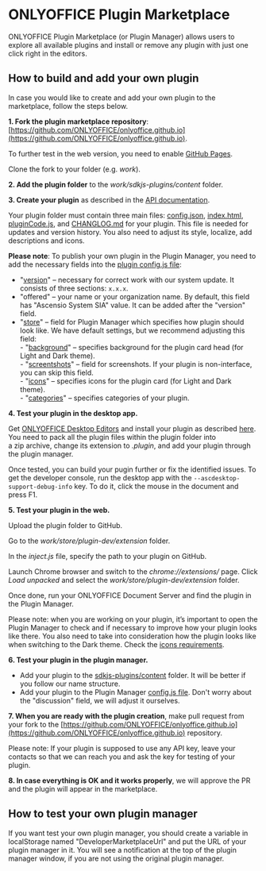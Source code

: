 # ONLYOFFICE Plugin Marketplace 

ONLYOFFICE Plugin Marketplace (or Plugin Manager) allows users to explore all available plugins and install or remove any plugin with just one click right in the editors.

## How to build and add your own plugin

In case you would like to create and add your own plugin to the marketplace, follow the steps below.

**1. Fork the plugin marketplace repository**: [https://github.com/ONLYOFFICE/onlyoffice.github.io](https://github.com/ONLYOFFICE/onlyoffice.github.io). 

To further test in the web version, you need to enable [GitHub Pages](https://docs.github.com/en/pages/quickstart).

Clone the fork to your folder (e.g. *work*).

**2. Add the plugin folder** to the *work/sdkjs-plugins/content* folder.

**3. Create your plugin** as described in the [API documentation](https://api.onlyoffice.com/plugin/gettingstarted).  

Your plugin folder must contain three main files: [config.json](https://api.onlyoffice.com/plugin/config), [index.html](https://api.onlyoffice.com/plugin/indexhtml), [pluginCode.js](https://api.onlyoffice.com/plugin/code), and [CHANGLOG.md](./sdkjs-plugins/content/chess/CHANGELOG.md) for your plugin. This file is needed for updates and version history. You also need to adjust its style, localize, add descriptions and icons.

**Please note**: To publish your own plugin in the Plugin Manager, you need to add the necessary fields into the [plugin config.js file](https://api.onlyoffice.com/plugin/config):
* "[version](https://github.com/ONLYOFFICE/onlyoffice.github.io/blob/3cafe43099a3768c4a2834298058b2748ac4de45/sdkjs-plugins/content/chess/config.json#L10)" – necessary for correct work with our system update. It consists of three sections: ```x.x.x```.
* "offered" – your name or your organization name. By default, this field has "Ascensio System SIA" value. It can be added after the "version" field.
* "[store](https://github.com/ONLYOFFICE/onlyoffice.github.io/blob/3cafe43099a3768c4a2834298058b2748ac4de45/sdkjs-plugins/content/chess/config.json#L81C8-L81C8)" – field for Plugin Manager which specifies how plugin should look like. We have default settings, but we recommend adjusting this field:
   <br>- "[background](https://github.com/ONLYOFFICE/onlyoffice.github.io/blob/3cafe43099a3768c4a2834298058b2748ac4de45/sdkjs-plugins/content/chess/config.json#L82)" – specifies background for the plugin card head (for Light and Dark theme).
   <br>- "[screentshots](https://github.com/ONLYOFFICE/onlyoffice.github.io/blob/3cafe43099a3768c4a2834298058b2748ac4de45/sdkjs-plugins/content/chess/config.json#L86)" – field for screenshots. If your plugin is non-interface, you can skip this field.
   <br>- "[icons](https://github.com/ONLYOFFICE/onlyoffice.github.io/blob/3cafe43099a3768c4a2834298058b2748ac4de45/sdkjs-plugins/content/chess/config.json#L87C8-L87C8)" – specifies icons for the plugin card (for Light and Dark theme).
   <br>- "[categories](https://github.com/ONLYOFFICE/onlyoffice.github.io/blob/3cafe43099a3768c4a2834298058b2748ac4de45/sdkjs-plugins/content/chess/config.json#L91)" – specifies categories of your plugin.

**4. Test your plugin in the desktop app.**  

Get [ONLYOFFICE Desktop Editors](https://github.com/ONLYOFFICE/DesktopEditors) and install your plugin as described [here](https://api.onlyoffice.com/plugin/installation/desktop). You need to pack all the plugin files within the plugin folder into a zip archive, change its extension to *.plugin*, and add your plugin through the plugin manager.

Once tested, you can build your pugin further or fix the identified issues. To get the developer console, run the desktop app with the `--ascdesktop-support-debug-info` key. To do it, click the mouse in the document and press F1.

**5. Test your plugin in the web.**

Upload the plugin folder to GitHub.

Go to the *work/store/plugin-dev/extension* folder.

In the *inject.js* file, specify the path to your plugin on GitHub.

Launch Chrome browser and switch to the *chrome://extensions/* page. Click *Load unpacked* and select the *work/store/plugin-dev/extension* folder.

Once done, run your ONLYOFFICE Document Server and find the plugin in the Plugin Manager.

Please note: when you are working on your plugin, it’s important to open the Plugin Manager to check and if necessary to improve how your plugin looks like there. You also need to take into consideration how the plugin looks like when switching to the Dark theme. Check the [icons requirements](https://api.onlyoffice.com/plugin/icons).

**6. Test your plugin in the plugin manager.**

* Add your plugin to the [sdkjs-plugins/content](https://github.com/ONLYOFFICE/onlyoffice.github.io/tree/master/sdkjs-plugins/content) folder. It will be better if you follow our name structure.
* Add your plugin to the Plugin Manager [config.js file](https://github.com/ONLYOFFICE/onlyoffice.github.io/blob/master/store/config.json). Don't worry about the "discussion" field, we will adjust it ourselves.

**7. When you are ready with the plugin creation**, make pull request from your fork to the [https://github.com/ONLYOFFICE/onlyoffice.github.io](https://github.com/ONLYOFFICE/onlyoffice.github.io) repository.

Please note: If your plugin is supposed to use any API key, leave your contacts so that we can reach you and ask the key for testing of your plugin.

**8. In case everything is OK and it works properly**, we will approve the PR and the plugin will appear in the marketplace.

## How to test your own plugin manager

If you want test your own plugin manager, you should create a variable in localStorage named "DeveloperMarketplaceUrl" and put the URL of your plugin manager in it. You will see a notification at the top of the plugin manager window, if you are not using the original plugin manager.